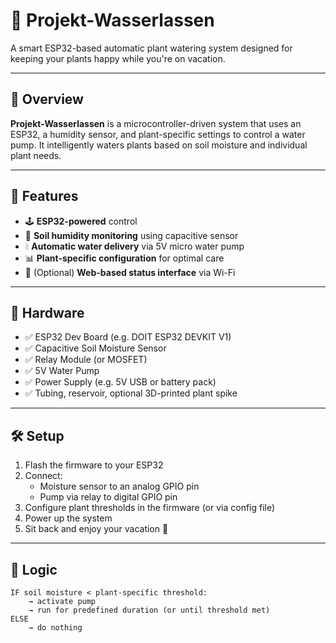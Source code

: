 # 🌱 Projekt-Wasserlassen

A smart ESP32-based automatic plant watering system designed for keeping your plants happy while you're on vacation.

---

## 🧠 Overview

**Projekt-Wasserlassen** is a microcontroller-driven system that uses an ESP32, a humidity sensor, and plant-specific settings to control a water pump. It intelligently waters plants based on soil moisture and individual plant needs.

---

## 🚀 Features

- 🕹️ **ESP32-powered** control
- 🌿 **Soil humidity monitoring** using capacitive sensor
- 💧 **Automatic water delivery** via 5V micro water pump
- 📊 **Plant-specific configuration** for optimal care
- 📱 (Optional) **Web-based status interface** via Wi-Fi

---

## 🔧 Hardware

- ✅ ESP32 Dev Board (e.g. DOIT ESP32 DEVKIT V1)
- ✅ Capacitive Soil Moisture Sensor
- ✅ Relay Module (or MOSFET)
- ✅ 5V Water Pump
- ✅ Power Supply (e.g. 5V USB or battery pack)
- ✅ Tubing, reservoir, optional 3D-printed plant spike

---

## 🛠️ Setup

1. Flash the firmware to your ESP32
2. Connect:
   - Moisture sensor to an analog GPIO pin
   - Pump via relay to digital GPIO pin
3. Configure plant thresholds in the firmware (or via config file)
4. Power up the system
5. Sit back and enjoy your vacation 🌴

---

## 🧪 Logic

```text
IF soil moisture < plant-specific threshold:
    → activate pump
    → run for predefined duration (or until threshold met)
ELSE
    → do nothing

